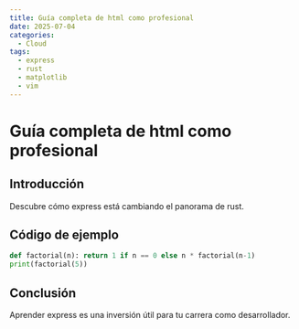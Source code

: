 ```yaml
---
title: Guía completa de html como profesional
date: 2025-07-04
categories:
  - Cloud
tags:
  - express
  - rust
  - matplotlib
  - vim
---
```


# Guía completa de html como profesional

## Introducción

Descubre cómo express está cambiando el panorama de rust.

## Código de ejemplo

```python
def factorial(n): return 1 if n == 0 else n * factorial(n-1)
print(factorial(5))
```

## Conclusión

Aprender express es una inversión útil para tu carrera como desarrollador.